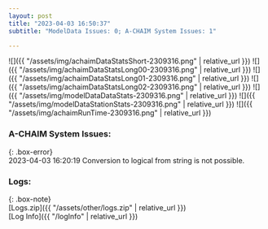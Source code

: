 ```yaml
---
layout: post
title: "2023-04-03 16:50:37"
subtitle: "ModelData Issues: 0; A-CHAIM System Issues: 1"

---
```


![]({{ "/assets/img/achaimDataStatsShort-2309316.png" | relative_url }})
![]({{ "/assets/img/achaimDataStatsLong00-2309316.png" | relative_url }})
![]({{ "/assets/img/achaimDataStatsLong01-2309316.png" | relative_url }})
![]({{ "/assets/img/achaimDataStatsLong02-2309316.png" | relative_url }})
![]({{ "/assets/img/modelDataDataStats-2309316.png" | relative_url }})
![]({{ "/assets/img/modelDataStationStats-2309316.png" | relative_url }})
![]({{ "/assets/img/achaimRunTime-2309316.png" | relative_url }})



### A-CHAIM System Issues:  
  
{: .box-error}  
2023-04-03 16:20:19 Conversion to logical from string is not possible.  

### Logs:  
  
{: .box-note}  
[Logs.zip]({{ "/assets/other/logs.zip" | relative_url }})  
[Log Info]({{ "/logInfo" | relative_url }})  
